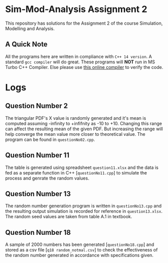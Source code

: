 # Sim-Mod-Analysis Assignment 2

This repository has solutions for the Assignment 2 of the course Simulation, Modelling and Analysis.

## A Quick Note

All the programs here are written in compliance with `C++ 14 version`. A standard `gcc compiler` will do great. These programs will **NOT** run in MS Turbo C++ Compiler. Else please use [this online compiler](https://www.programiz.com/cpp-programming/online-compiler/) to verify the code.

# Logs

## Question Number 2
The triangular PDF's X value is randomly generated and it's mean is computed assuming -infinity to +infifnity as -10 to +10. Changing this range can affect the resulting mean of the given PDF. But increasing the range will help converge the mean value more closer to theoretical value. The program can be found in `questionNo02.cpp`.

## Question Number 11
The table is generated using spreadsheet `question11.xlsx` and the data is fed as a separate function in C++ [`questionNo11.cpp`] to simulate the process and genrate the random values.

## Question Number 13
The random number generation program is written in `questionNo13.cpp` and the resulting output simulation is recorded for reference in `question13.xlsx`. The random seed values are taken from table A.1 in textbook.

## Question Number 18
A sample of 2000 numbers has been generated [`questionNo18.cpp`] and stored as a csv file [`q18 random_notmal.csv`] to check the effectiveness of the random number generated in accordance with specifications given.